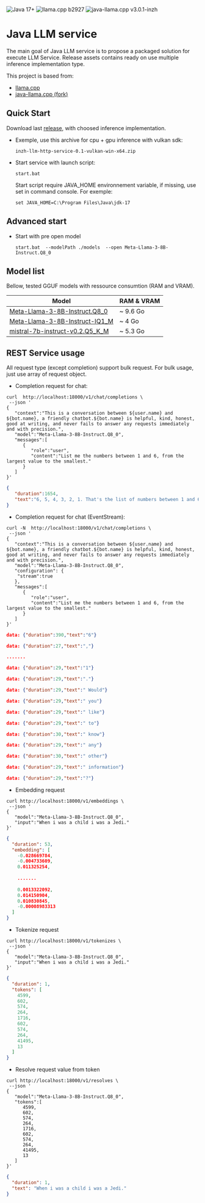 ![Java 17+](https://img.shields.io/badge/Java-17%2B-informational)
![llama.cpp b2927](https://img.shields.io/badge/llama.cpp-%23b2927-informational)
![java-llama.cpp v3.0.1-inzh](https://img.shields.io/badge/java--llama.cpp-v3.0.1--inzh-informational)

# Java LLM service

The main goal of Java LLM service is to propose a packaged solution for execute LLM Service. Release assets contains ready on use multiple inference implementation type.

This project is based from:

 - [llama.cpp](https://github.com/ggerganov/llama.cpp)
 - [java-llama.cpp (fork)](https://github.com/inzh-studio/java-llama.cpp) 

## Quick Start

Download last [release](https://github.com/inzh-studio/llm-service-java/releases), with choosed inference implementation.

- Exemple, use this archive for cpu + gpu inference with vulkan sdk: 

  ```
  inzh-llm-http-service-0.1-vulkan-win-x64.zip
  ```

- Start service with launch script:

  ```shell
  start.bat
  ```

  Start script require JAVA_HOME environnement variable, if missing, use set in command console. For exemple:

  ```shell
  set JAVA_HOME=C:\Program Files\Java\jdk-17
  ```

## Advanced start

- Start with pre open model

  ```shell
  start.bat  --modelPath ./models  --open Meta-Llama-3-8B-Instruct.Q8_0
  ```

## Model list

Bellow, tested GGUF models with ressource consumtion (RAM and VRAM).

| Model  | RAM & VRAM |
| ------------- | ------------- |  
| [Meta-Llama-3-8B-Instruct.Q8_0](https://huggingface.co/QuantFactory/Meta-Llama-3-8B-Instruct-GGUF/resolve/main/Meta-Llama-3-8B-Instruct.Q8_0.gguf)  | ~ 9.6 Go |
| [Meta-Llama-3-8B-Instruct-IQ1_M](https://huggingface.co/bartowski/Meta-Llama-3-8B-Instruct-GGUF/resolve/main/Meta-Llama-3-8B-Instruct-IQ1_M.gguf) | ~ 4 Go |
| [mistral-7b-instruct-v0.2.Q5_K_M](https://huggingface.co/TheBloke/Mistral-7B-Instruct-v0.2-GGUF/resolve/main/mistral-7b-instruct-v0.2.Q5_0.gguf) | ~ 5.3 Go |

## REST Service usage

All request type (except completion) support bulk request. For bulk usage, just use array of request object.

- Completion request for chat:
```shell
curl  http://localhost:18000/v1/chat/completions \
 --json '
{
   "context":"This is a conversation between ${user.name} and ${bot.name}, a friendly chatbot.${bot.name} is helpful, kind, honest, good at writing, and never fails to answer any requests immediately and with precision.",
   "model":"Meta-Llama-3-8B-Instruct.Q8_0",
   "messages":[
      {
         "role":"user",
         "content":"List me the numbers between 1 and 6, from the largest value to the smallest."
      }
   ]
}'
```
```json
{
   "duration":1654,
   "text":"6, 5, 4, 3, 2, 1. That's the list of numbers between 1 and 6, in descending order. Is there anything else I can help you with? "
}
```

- Completion request for chat (EventStream):
```shell
curl -N  http://localhost:18000/v1/chat/completions \
 --json '
{
   "context":"This is a conversation between ${user.name} and ${bot.name}, a friendly chatbot.${bot.name} is helpful, kind, honest, good at writing, and never fails to answer any requests immediately and with precision.",
   "model":"Meta-Llama-3-8B-Instruct.Q8_0",
   "configuration": {
    "stream":true
   },
   "messages":[
      {
         "role":"user",
         "content":"List me the numbers between 1 and 6, from the largest value to the smallest."
      }
   ]
}'
```
```json
data: {"duration":390,"text":"6"}

data: {"duration":27,"text":","}

.......

data: {"duration":29,"text":"1"}

data: {"duration":29,"text":"."}

data: {"duration":29,"text":" Would"}

data: {"duration":29,"text":" you"}

data: {"duration":29,"text":" like"}

data: {"duration":29,"text":" to"}

data: {"duration":30,"text":" know"}

data: {"duration":29,"text":" any"}

data: {"duration":30,"text":" other"}

data: {"duration":29,"text":" information"}

data: {"duration":29,"text":"?"}
```

- Embedding request
```shell
curl http://localhost:18000/v1/embeddings \
 --json '
{
   "model":"Meta-Llama-3-8B-Instruct.Q8_0",
   "input":"When i was a child i was a Jedi."
}'
```
```json
{
  "duration": 53,
  "embedding": [
    -0.028669784,
    -0.004733609,
    0.011325254,
    
	.......
	
    0.0013322092,
    0.014150904,
    0.010830845,
    -0.00008983313
  ]
}
```

- Tokenize request
```shell
curl http://localhost:18000/v1/tokenizes \
 --json '
{
   "model":"Meta-Llama-3-8B-Instruct.Q8_0",
   "input":"When i was a child i was a Jedi."
}'
```
```json
{
  "duration": 1,
  "tokens": [
    4599,
    602,
    574,
    264,
    1716,
    602,
    574,
    264,
    41495,
    13
  ]
}
```

- Resolve request value from token
```shell
curl http://localhost:18000/v1/resolves \
 --json '
{
   "model":"Meta-Llama-3-8B-Instruct.Q8_0",
   "tokens":[
      4599,
      602,
      574,
      264,
      1716,
      602,
      574,
      264,
      41495,
      13
   ]
}'
```
```json
{
  "duration": 1,
  "text": "When i was a child i was a Jedi."
}
 ```